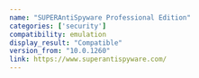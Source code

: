 ```yaml
---
name: "SUPERAntiSpyware Professional Edition"
categories: ['security']
compatibility: emulation
display_result: "Compatible"
version_from: "10.0.1260"
link: https://www.superantispyware.com/
---
```


